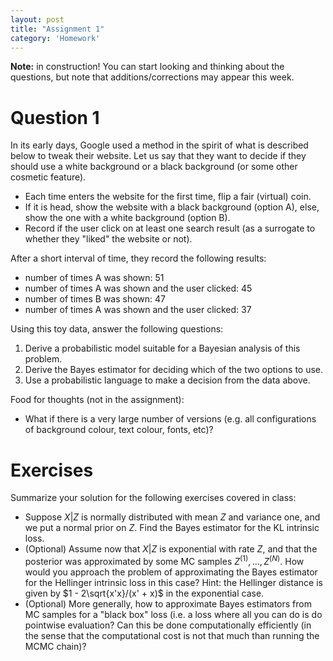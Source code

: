 ```yaml
---
layout: post
title: "Assignment 1"
category: 'Homework'
---
```



**Note:** in construction! You can start looking and thinking about the questions, but note that additions/corrections may appear this week. 

Question 1
==========

In its early days, Google used a method in the spirit of what is described below to tweak their website. Let us say that they want to decide if they should use a white background or a black background (or some other cosmetic feature). 

- Each time enters the website for the first time, flip a fair (virtual) coin.
- If it is head, show the website with a black background (option A), else, show the one with a white background (option B).
- Record if the user click on at least one search result (as a surrogate to whether they "liked" the website or not). 

After a short interval of time, they record the following results:

- number of times A was shown: 51
- number of times A was shown and the user clicked: 45
- number of times B was shown: 47
- number of times A was shown and the user clicked: 37

Using this toy data, answer the following questions:

1. Derive a probabilistic model suitable for a Bayesian analysis of this problem.
2. Derive the Bayes estimator for deciding which of the two options to use.
3. Use a probabilistic language to make a decision from the data above.


Food for thoughts (not in the assignment): 

- What if there is a very large number of versions (e.g. all configurations of background colour, text colour, fonts, etc)?

Exercises
=========

Summarize your solution for the following exercises covered in class:

- Suppose $X|Z$ is normally distributed with mean $Z$ and variance one, and we put a normal prior on $Z$. Find the Bayes estimator for the KL intrinsic loss.
- (Optional) Assume now that $X|Z$ is exponential with rate $Z$, and that the posterior was approximated by some MC samples $Z^{(1)}, \dots, Z^{(N)}$. How would you approach the problem of approximating the Bayes estimator for the Hellinger intrinsic loss in this case? Hint: the Hellinger distance is given by $1 - 2\sqrt{x'x}/(x' + x)$ in the exponential case.
- (Optional) More generally, how to approximate Bayes estimators from MC samples for a "black box" loss (i.e. a loss where all you can do is do pointwise evaluation? Can this be done computationally efficiently (in the sense that the computational cost is not that much than running the MCMC chain)?